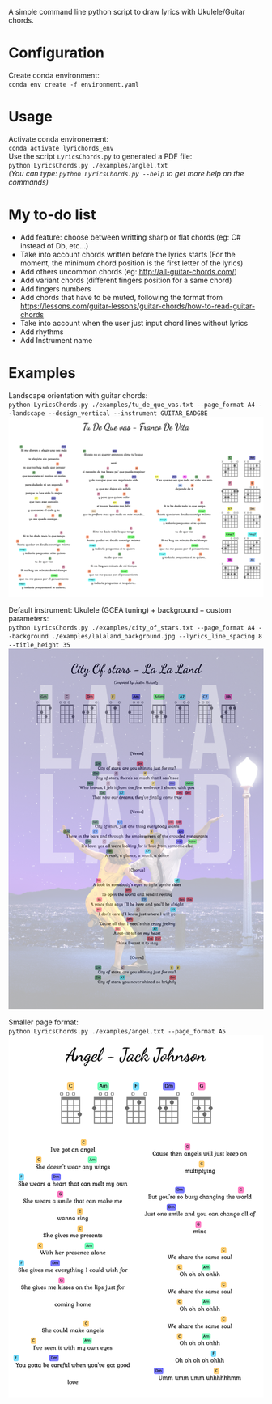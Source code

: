 A simple command line python script to draw lyrics with Ukulele/Guitar chords.

# Configuration
Create conda environment:  
`conda env create -f environment.yaml`


# Usage
Activate conda environement:  
`conda activate lyrichords_env`  
Use the script `LyricsChords.py` to generated a PDF file:  
`python LyricsChords.py ./examples/anglel.txt`  
_(You can type: `python LyricsChords.py --help` to get more help on the commands)_  


# My to-do list  
- Add feature: choose between writting sharp or flat chords (eg: C# instead of Db, etc...)   
- Take into account chords written before the lyrics starts (For the moment, the minimum chord position is the first letter of the lyrics)  
- Add others uncommon chords (eg: http://all-guitar-chords.com/)  
- Add variant chords (different fingers position for a same chord)  
- Add fingers numbers  
- Add chords that have to be muted, following the format from https://lessons.com/guitar-lessons/guitar-chords/how-to-read-guitar-chords   
- Take into account when the user just input chord lines without lyrics  
- Add rhythms
- Add Instrument name

# Examples

Landscape orientation with guitar chords:  
`python LyricsChords.py ./examples/tu_de_que_vas.txt --page_format A4 --landscape --design_vertical --instrument GUITAR_EADGBE`  
![Example1](./examples/tu_de_que_vas.png "Example: Tu de que vas - Franco de Vita")  

Default instrument: Ukulele (GCEA tuning) + background + custom parameters:  
`python LyricsChords.py ./examples/city_of_stars.txt --page_format A4 --background ./examples/lalaland_background.jpg --lyrics_line_spacing 8 --title_height 35`  
![Example2](./examples/city_of_stars.png "Example: City Of Stars - LaLaLand")  

Smaller page format:  
`python LyricsChords.py ./examples/angel.txt --page_format A5`  
![Example3](./examples/angel.png "Example: Angel - Jack Johnson")

